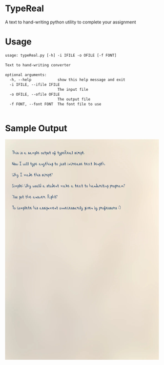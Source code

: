 # TypeReal
A text to hand-writing python utility to complete your assignment
# Usage
```
usage: typeReal.py [-h] -i IFILE -o OFILE [-f FONT]

Text to hand-writing converter

optional arguments:
  -h, --help            show this help message and exit
  -i IFILE, --ifile IFILE
                        The input file
  -o OFILE, --ofile OFILE
                        The output file
  -f FONT, --font FONT  The font file to use
                                              
```                                        
# Sample Output
![alt Sample](https://github.com/vikram-kangotra/TypeReal/blob/main/Sample/sample1_0.png)
